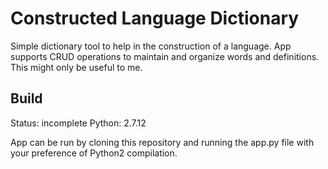 # Constructed Language Dictionary

Simple dictionary tool to help in the construction of a language.
App supports CRUD operations to maintain and organize words and definitions.
This might only be useful to me.

## Build
Status: incomplete
Python: 2.7.12

App can be run by cloning this repository and running the app.py file with your
preference of Python2 compilation.
